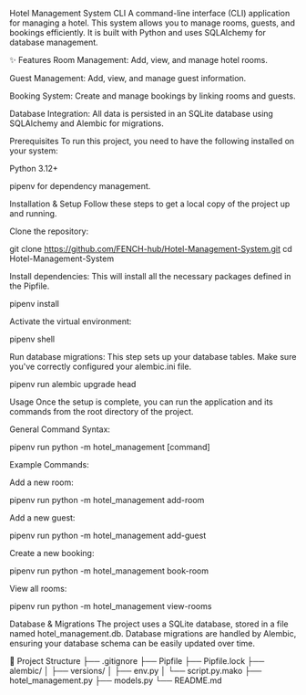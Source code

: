 Hotel Management System CLI 
A command-line interface (CLI) application for managing a hotel. This system allows you to manage rooms, guests, and bookings efficiently. It is built with Python and uses SQLAlchemy for database management.

✨ Features
Room Management: Add, view, and manage hotel rooms.

Guest Management: Add, view, and manage guest information.

Booking System: Create and manage bookings by linking rooms and guests.

Database Integration: All data is persisted in an SQLite database using SQLAlchemy and Alembic for migrations.

 Prerequisites
To run this project, you need to have the following installed on your system:

Python 3.12+

pipenv for dependency management.

 Installation & Setup
Follow these steps to get a local copy of the project up and running.

Clone the repository:

git clone https://github.com/FENCH-hub/Hotel-Management-System.git
cd Hotel-Management-System




Install dependencies:
This will install all the necessary packages defined in the Pipfile.

pipenv install




Activate the virtual environment:

pipenv shell




Run database migrations:
This step sets up your database tables. Make sure you've correctly configured your alembic.ini file.

pipenv run alembic upgrade head




  Usage
Once the setup is complete, you can run the application and its commands from the root directory of the project.

General Command Syntax:

pipenv run python -m hotel_management [command]




Example Commands:

Add a new room:

pipenv run python -m hotel_management add-room




Add a new guest:

pipenv run python -m hotel_management add-guest




Create a new booking:

pipenv run python -m hotel_management book-room




View all rooms:

pipenv run python -m hotel_management view-rooms




 Database & Migrations
The project uses a SQLite database, stored in a file named hotel_management.db. Database migrations are handled by Alembic, ensuring your database schema can be easily updated over time.

📁 Project Structure
├── .gitignore
├── Pipfile
├── Pipfile.lock
├── alembic/
│   ├── versions/
│   ├── env.py
│   └── script.py.mako
├── hotel_management.py
├── models.py
└── README.md
